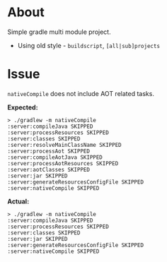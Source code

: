 # About

Simple gradle multi module project.

- Using old style - `buildscript`, `[all|sub]projects`

# Issue

`nativeCompile` does not include AOT related tasks.

**Expected:**
```
> ./gradlew -m nativeCompile
:server:compileJava SKIPPED
:server:processResources SKIPPED
:server:classes SKIPPED
:server:resolveMainClassName SKIPPED
:server:processAot SKIPPED
:server:compileAotJava SKIPPED
:server:processAotResources SKIPPED
:server:aotClasses SKIPPED
:server:jar SKIPPED
:server:generateResourcesConfigFile SKIPPED
:server:nativeCompile SKIPPED
```

**Actual:**

```
> ./gradlew -m nativeCompile
:server:compileJava SKIPPED
:server:processResources SKIPPED
:server:classes SKIPPED
:server:jar SKIPPED
:server:generateResourcesConfigFile SKIPPED
:server:nativeCompile SKIPPED
```

